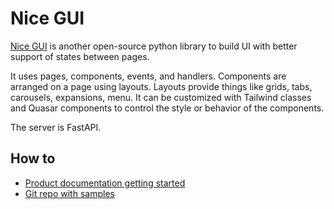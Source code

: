 # Nice GUI

[Nice GUI](https://nicegui.io/documentation) is another open-source python library to build UI with better support of states between pages.

It uses pages, components, events, and handlers. Components are arranged on a page using layouts. Layouts provide things like grids, tabs, carousels, expansions, menu.
It can be customized with Tailwind classes and Quasar components to control the style or behavior of the components.

The server is FastAPI. 

## How to

* [Product documentation getting started](https://nicegui.io/documentation)
* [Git repo with samples](https://github.com/zauberzeug/nicegui/tree/main/examples)